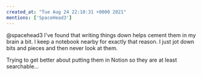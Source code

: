 ```yaml
---
created_at: "Tue Aug 24 22:10:31 +0000 2021"
mentions: ['SpaceHead3']
---
```


@spacehead3 I've found that writing things down helps cement them in my brain a bit. I keep a notebook nearby for exactly that reason. I just jot down bits and pieces and then never look at them.

Trying to get better about putting them in Notion so they are at least searchable...